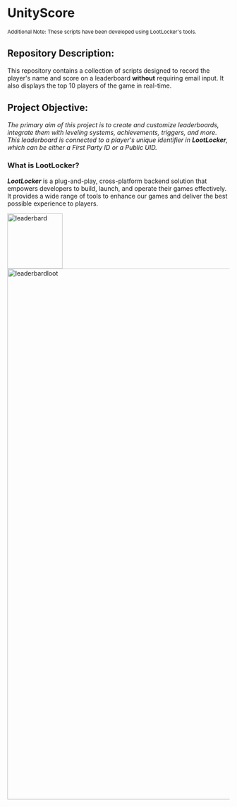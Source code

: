 # UnityScore

<p>
<sub>Additional Note: These scripts have been developed using LootLocker's tools.</sub>
</p>

## Repository Description:
This repository contains a collection of scripts designed to record the player's name and score on a leaderboard **without** requiring email input. 
It also displays the top 10 players of the game in real-time.

## Project Objective:
_The primary aim of this project is to create and customize leaderboards, integrate them with leveling systems, achievements, triggers, and more. 
This leaderboard is connected to a player's unique identifier in **LootLocker**, which can be either a First Party ID or a Public UID._

### What is LootLocker?
**_LootLocker_** is a plug-and-play, cross-platform backend solution that empowers developers to build, launch, and operate their games effectively. It provides a wide range of tools to enhance our games and deliver the best possible experience to players.

<img width="125" alt="leaderbard" src="https://github.com/shoganaix/UnityScore/assets/123943292/7feef02f-994b-4e86-b26c-9120a48182cd">
<img width="1202" alt="leaderbardloot" src="https://github.com/shoganaix/UnityScore/assets/123943292/79cb0378-ce19-4934-b277-3c5054762508">
